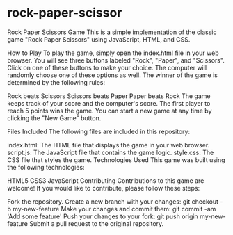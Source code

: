 # rock-paper-scissor

Rock Paper Scissors Game
This is a simple implementation of the classic game "Rock Paper Scissors" using JavaScript, HTML, and CSS.

How to Play
To play the game, simply open the index.html file in your web browser. You will see three buttons labeled "Rock", "Paper", and "Scissors". Click on one of these buttons to make your choice. The computer will randomly choose one of these options as well. The winner of the game is determined by the following rules:

Rock beats Scissors
Scissors beats Paper
Paper beats Rock
The game keeps track of your score and the computer's score. The first player to reach 5 points wins the game. You can start a new game at any time by clicking the "New Game" button.

Files Included
The following files are included in this repository:

index.html: The HTML file that displays the game in your web browser.
script.js: The JavaScript file that contains the game logic.
style.css: The CSS file that styles the game.
Technologies Used
This game was built using the following technologies:

HTML5
CSS3
JavaScript
Contributing
Contributions to this game are welcome! If you would like to contribute, please follow these steps:

Fork the repository.
Create a new branch with your changes: git checkout -b my-new-feature
Make your changes and commit them: git commit -am 'Add some feature'
Push your changes to your fork: git push origin my-new-feature
Submit a pull request to the original repository.
